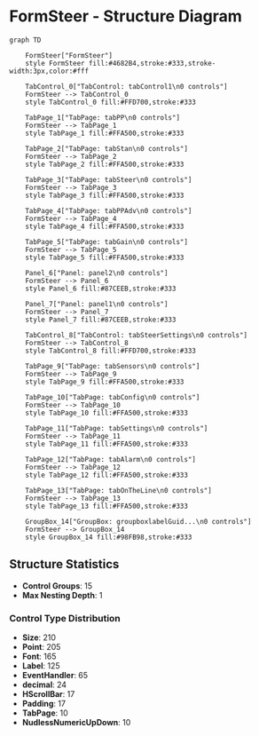 # FormSteer - Structure Diagram

```mermaid
graph TD

    FormSteer["FormSteer"]
    style FormSteer fill:#4682B4,stroke:#333,stroke-width:3px,color:#fff

    TabControl_0["TabControl: tabControl1\n0 controls"]
    FormSteer --> TabControl_0
    style TabControl_0 fill:#FFD700,stroke:#333

    TabPage_1["TabPage: tabPP\n0 controls"]
    FormSteer --> TabPage_1
    style TabPage_1 fill:#FFA500,stroke:#333

    TabPage_2["TabPage: tabStan\n0 controls"]
    FormSteer --> TabPage_2
    style TabPage_2 fill:#FFA500,stroke:#333

    TabPage_3["TabPage: tabSteer\n0 controls"]
    FormSteer --> TabPage_3
    style TabPage_3 fill:#FFA500,stroke:#333

    TabPage_4["TabPage: tabPPAdv\n0 controls"]
    FormSteer --> TabPage_4
    style TabPage_4 fill:#FFA500,stroke:#333

    TabPage_5["TabPage: tabGain\n0 controls"]
    FormSteer --> TabPage_5
    style TabPage_5 fill:#FFA500,stroke:#333

    Panel_6["Panel: panel2\n0 controls"]
    FormSteer --> Panel_6
    style Panel_6 fill:#87CEEB,stroke:#333

    Panel_7["Panel: panel1\n0 controls"]
    FormSteer --> Panel_7
    style Panel_7 fill:#87CEEB,stroke:#333

    TabControl_8["TabControl: tabSteerSettings\n0 controls"]
    FormSteer --> TabControl_8
    style TabControl_8 fill:#FFD700,stroke:#333

    TabPage_9["TabPage: tabSensors\n0 controls"]
    FormSteer --> TabPage_9
    style TabPage_9 fill:#FFA500,stroke:#333

    TabPage_10["TabPage: tabConfig\n0 controls"]
    FormSteer --> TabPage_10
    style TabPage_10 fill:#FFA500,stroke:#333

    TabPage_11["TabPage: tabSettings\n0 controls"]
    FormSteer --> TabPage_11
    style TabPage_11 fill:#FFA500,stroke:#333

    TabPage_12["TabPage: tabAlarm\n0 controls"]
    FormSteer --> TabPage_12
    style TabPage_12 fill:#FFA500,stroke:#333

    TabPage_13["TabPage: tabOnTheLine\n0 controls"]
    FormSteer --> TabPage_13
    style TabPage_13 fill:#FFA500,stroke:#333

    GroupBox_14["GroupBox: groupboxlabelGuid...\n0 controls"]
    FormSteer --> GroupBox_14
    style GroupBox_14 fill:#98FB98,stroke:#333

```

## Structure Statistics
- **Control Groups**: 15
- **Max Nesting Depth**: 1

### Control Type Distribution
- **Size**: 210
- **Point**: 205
- **Font**: 165
- **Label**: 125
- **EventHandler**: 65
- **decimal**: 24
- **HScrollBar**: 17
- **Padding**: 17
- **TabPage**: 10
- **NudlessNumericUpDown**: 10
